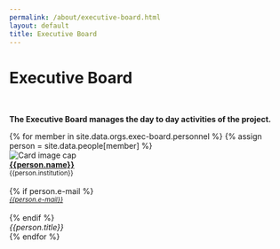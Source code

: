 ```yaml
---
permalink: /about/executive-board.html
layout: default
title: Executive Board
---
```


<div class="container-fluid">
  <h1>Executive Board</h1><br>
  <p><b>The Executive Board manages the day to day activities of the project.</b></p>
  <div class="row">
  {% for member in site.data.orgs.exec-board.personnel  %}
     {% assign person = site.data.people[member] %}
       <div class="card" style="width: 12rem;">
         <img class="card-img-top" src="{{person.photo}}" alt="Card image cap">
         <div class="card-body d-flex flex-column">
         <div class="card-text">
         <b><a href="{{person.website}}">{{person.name}}</a></b><br>
         <small>{{person.institution}}</small><br><br>
         {% if person.e-mail %}
           <small>
             <a href="mailto:{{person.e-mail}}">
               <em>{{person.e-mail}}</em>
             </a>
           </small><br><br>
         {% endif %}
         </div>
         <div class="card-text mt-auto"><i>{{person.title}}</i><br></div>
         </div>
       </div>
  {% endfor %}
  </div>
  <br>
</div>
